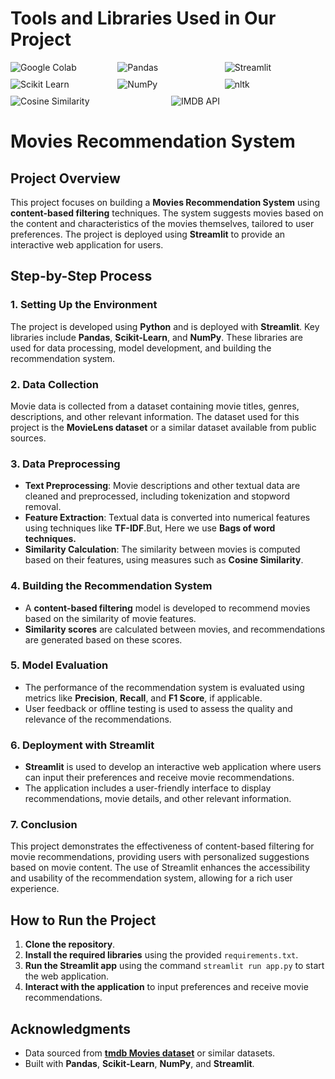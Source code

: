 # **Tools and Libraries Used in Our Project**

<div style="display: flex; flex-wrap: wrap; gap: 10px;">
  <img src="https://img.shields.io/badge/Google%20Colab-blue" alt="Google Colab" style="flex: 1 1 30%;">
  <img src="https://img.shields.io/badge/Pandas-150458?style=flat&logo=pandas&logoColor=white" alt="Pandas" style="flex: 1 1 30%;">
  <img src="https://img.shields.io/badge/Streamlit-FF4B4B?style=flat&logo=streamlit&logoColor=white" alt="Streamlit" style="flex: 1 1 30%;">
  <img src="https://img.shields.io/badge/Scikit%20Learn-F7931E?style=flat&logo=scikit-learn&logoColor=white" alt="Scikit Learn" style="flex: 1 1 30%;">
  <img src="https://img.shields.io/badge/NumPy-013243?style=flat&logo=numpy&logoColor=white" alt="NumPy" style="flex: 1 1 30%;">
  <img src="https://img.shields.io/badge/nltk-4A5C7D?style=flat&logo=nltk&logoColor=white" alt="nltk" style="flex: 1 1 30%;">
  <img src="https://img.shields.io/badge/Cosine%20Similarity-FF5722?style=flat&logo=python&logoColor=white" alt="Cosine Similarity" style="flex: 1 1 30%;">
  <img src="https://img.shields.io/badge/IMDB%20API-000000?style=flat&logo=imdb&logoColor=white" alt="IMDB API" style="flex: 1 1 30%;">
</div>

# **Movies Recommendation System**

## **Project Overview**
This project focuses on building a **Movies Recommendation System** using **content-based filtering** techniques. The system suggests movies based on the content and characteristics of the movies themselves, tailored to user preferences. The project is deployed using **Streamlit** to provide an interactive web application for users.

## **Step-by-Step Process**

### **1. Setting Up the Environment**
The project is developed using **Python** and is deployed with **Streamlit**. Key libraries include **Pandas**, **Scikit-Learn**, and **NumPy**. These libraries are used for data processing, model development, and building the recommendation system.

### **2. Data Collection**
Movie data is collected from a dataset containing movie titles, genres, descriptions, and other relevant information. The dataset used for this project is the **MovieLens dataset** or a similar dataset available from public sources.

### **3. Data Preprocessing**
- **Text Preprocessing**: Movie descriptions and other textual data are cleaned and preprocessed, including tokenization and stopword removal.
- **Feature Extraction**: Textual data is converted into numerical features using techniques like **TF-IDF**.But, Here we use **Bags of word techniques.**
- **Similarity Calculation**: The similarity between movies is computed based on their features, using measures such as **Cosine Similarity**.

### **4. Building the Recommendation System**
- A **content-based filtering** model is developed to recommend movies based on the similarity of movie features.
- **Similarity scores** are calculated between movies, and recommendations are generated based on these scores.

### **5. Model Evaluation**
- The performance of the recommendation system is evaluated using metrics like **Precision**, **Recall**, and **F1 Score**, if applicable.
- User feedback or offline testing is used to assess the quality and relevance of the recommendations.

### **6. Deployment with Streamlit**
- **Streamlit** is used to develop an interactive web application where users can input their preferences and receive movie recommendations.
- The application includes a user-friendly interface to display recommendations, movie details, and other relevant information.

### **7. Conclusion**
This project demonstrates the effectiveness of content-based filtering for movie recommendations, providing users with personalized suggestions based on movie content. The use of Streamlit enhances the accessibility and usability of the recommendation system, allowing for a rich user experience.

## **How to Run the Project**
1. **Clone the repository**.
2. **Install the required libraries** using the provided `requirements.txt`.
3. **Run the Streamlit app** using the command `streamlit run app.py` to start the web application.
4. **Interact with the application** to input preferences and receive movie recommendations.

## **Acknowledgments**
- Data sourced from **[tmdb Movies dataset](https://www.kaggle.com/datasets/tmdb/tmdb-movie-metadata)** or similar datasets.
- Built with **Pandas**, **Scikit-Learn**, **NumPy**, and **Streamlit**.
